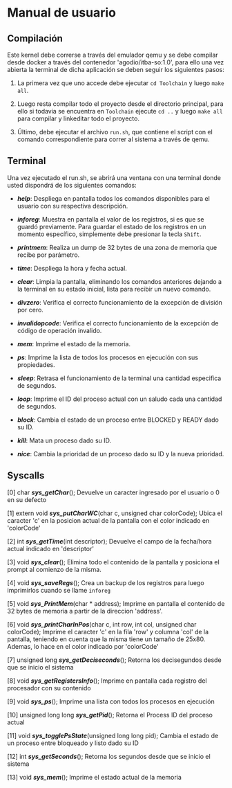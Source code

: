 # Manual de usuario #

## Compilación
Este kernel debe correrse a través del emulador qemu y se debe compilar desde docker a través del contenedor 'agodio/itba-so:1.0', para ello una vez abierta la terminal de dicha aplicación se deben seguir los siguientes pasos:

1. La primera vez que uno accede debe ejecutar `cd Toolchain` y luego `make all`.

2. Luego resta compilar todo el proyecto desde el directorio principal, para ello si todavia se encuentra en `Toolchain` ejecute `cd ..` y luego `make all` para compilar y linkeditar todo el proyecto. 

3. Último, debe ejecutar el archivo `run.sh`, que contiene el script con el comando correspondiente para correr al sistema a través de qemu.


## Terminal

Una vez ejecutado el run.sh, se abrirá una ventana con una terminal donde usted dispondrá de los siguientes comandos:

- ***help***: Despliega en pantalla todos los comandos disponibles para el usuario con su respectiva descripción.

- ***inforeg***: Muestra en pantalla el valor de los registros, si es que se guardó previamente. Para guardar el estado de los registros en un momento específico, simplemente debe presionar la tecla `Shift`.

- ***printmem***: Realiza un dump de 32 bytes de una zona de memoria que recibe por parámetro. 

- ***time***: Despliega la hora y fecha actual.

- ***clear***: Limpia la pantalla, eliminando los comandos anteriores dejando a la terminal en su estado inicial, lista para recibir un nuevo comando.

- ***divzero***: Verifica el correcto funcionamiento de la excepción de división por cero.

- ***invalidopcode***: Verifica el correcto funcionamiento de la excepción de código de operación invalido.

- ***mem***: Imprime el estado de la memoria.

- ***ps***: Imprime la lista de todos los procesos en ejecución con sus propiedades.

- ***sleep***: Retrasa el funcionamiento de la terminal una cantidad especifica de segundos.

- ***loop***: Imprime el ID del proceso actual con un saludo cada una cantidad de segundos.

- ***block***: Cambia el estado de un proceso entre BLOCKED y READY dado su ID.

- ***kill***: Mata un proceso dado su ID.

- ***nice***: Cambia la prioridad de un proceso dado su ID y la nueva prioridad.

## Syscalls

[0] char ***sys_getChar***();
Devuelve un caracter ingresado por el usuario o 0 en su defecto

[1] extern void ***sys_putCharWC***(char c, unsigned char colorCode);
Ubica el caracter 'c' en la posicion actual de la pantalla con el color indicado en 'colorCode'

[2] int ***sys_getTime***(int descriptor);
Devuelve el campo de la fecha/hora actual indicado en 'descriptor'

[3] void ***sys_clear***();
Elimina todo el contenido de la pantalla y posiciona el prompt al comienzo de la misma.

[4] void ***sys_saveRegs***();
Crea un backup de los registros para luego imprimirlos cuando se llame `inforeg`

[5] void ***sys_PrintMem***(char * address);
Imprime en pantalla el contenido de 32 bytes de memoria a partir de la direccion 'address'.

[6] void ***sys_printCharInPos***(char c, int row, int col, unsigned char colorCode);
Imprime el caracter 'c' en la fila 'row' y columna 'col' de la pantalla, teniendo en cuenta que la misma tiene un tamaño de 25x80. Ademas, lo hace en el color indicado por 'colorCode'

[7] unsigned long ***sys_getDeciseconds***();
Retorna los decisegundos desde que se inicio el sistema

[8] void ***sys_getRegistersInfo***();
Imprime en pantalla cada registro del procesador con su contenido

[9] void ***sys_ps***();
Imprime una lista con todos los procesos en ejecución

[10] unsigned long long ***sys_getPid***();
Retorna el Process ID del proceso actual

[11] void ***sys_togglePsState***(unsigned long long pid);
Cambia el estado de un proceso entre bloqueado y listo dado su ID

[12] int ***sys_getSeconds***();
Retorna los segundos desde que se inicio el sistema

[13] void ***sys_mem***();
Imprime el estado actual de la memoria
